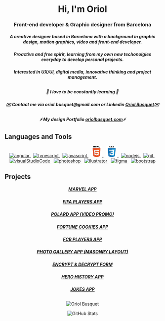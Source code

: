 <h1 align="center">Hi, I'm Oriol</h1>
<h3 align="center">Front-end developer & Graphic designer from Barcelona</h3>

<h5 align="center">A creative designer based in Barcelona with a background in graphic design, motion graphics, video and front-end developer.</h5>

<h5 align="center">Proactive and free spirit, learning from my own new techonolgies everyday to develop personal projects.</h5>

<h5 align="center">Interested in UX/UI, digital media, innovative thinking and project management.</h5>

##

<h5 align="center"> 🧠 I love to be constantly learning 🧠</h5>
<h5 align="center"> ✉️ Contact me via <i>oriol.busquet@gmail.com</i> or Linkedin <a href="https://www.linkedin.com/in/oriol-busquet-015355131/">Oriol Busquet</a>✉️</h5>
<h5 align="center"> ⚡ My design Portfolio <a href="https://oriolbusquet.com/">oriolbusquet.com</a>⚡</h5>

## Languages and Tools
<div>
  <p align="center">
    <a href="https://angular.io/" target="_blank" rel="noreferrer">
      <img
        src="https://www.vectorlogo.zone/logos/angular/angular-icon.svg"
        alt="angular"
        width="33"
      />
    </a>
        &nbsp;
    <a href="https://www.typescriptlang.org/" target="_blank" rel="noreferrer">
      <img
        src="https://upload.wikimedia.org/wikipedia/commons/4/4c/Typescript_logo_2020.svg"
        alt="typescript"
        width="30"
      />
    </a>
     &nbsp;
    <a
      href="https://developer.mozilla.org/en-US/docs/Web/JavaScript"
      target="_blank"
      rel="noreferrer">
      <img
        src="https://upload.wikimedia.org/wikipedia/commons/9/99/Unofficial_JavaScript_logo_2.svg"
        alt="javascript"
        width="30"
      />
    </a>
    &nbsp;
    <a href="https://www.w3.org/html/" target="_blank" rel="noreferrer">
      <img
        src="https://raw.githubusercontent.com/devicons/devicon/master/icons/html5/html5-original-wordmark.svg"
        alt="html5"
        width="37"
      />
    </a>
    &nbsp;
    <a href="https://www.w3schools.com/css/" target="_blank" rel="noreferrer">
      <img
        src="https://raw.githubusercontent.com/devicons/devicon/master/icons/css3/css3-original-wordmark.svg"
        alt="css3"
        width="37"
      />
    </a>
    &nbsp;
    <a href="https://nodejs.org" target="_blank" rel="noreferrer">
      <img
        src="https://www.svgrepo.com/show/303266/nodejs-icon-logo.svg"
        alt="nodejs"
        width="30"
      />
    </a>
    &nbsp;
    <a href="https://git-scm.com/" target="_blank" rel="noreferrer">
      <img
        src="https://www.vectorlogo.zone/logos/git-scm/git-scm-icon.svg"
        alt="git"
        width="30"
      />
    </a>
    &nbsp;
    <a href="https://code.visualstudio.com/" target="_blank" rel="noreferrer">
      <img
        src="https://cdn.worldvectorlogo.com/logos/visual-studio-code-1.svg"
        alt="visualStudioCode"
        width="30"
      />
    </a>
        &nbsp;
    <a href="https://www.adobe.com/" target="_blank" rel="noreferrer">
      <img
        src="https://upload.wikimedia.org/wikipedia/commons/a/af/Adobe_Photoshop_CC_icon.svg"
        alt="photoshop"
        width="30"
      />
    </a>
        &nbsp;
    <a href="https://www.adobe.com/" target="_blank" rel="noreferrer">
      <img
        src="https://upload.wikimedia.org/wikipedia/commons/f/fb/Adobe_Illustrator_CC_icon.svg"
        alt="ilustrator"
        width="30"
      />
    </a>
        &nbsp;
    <a href="https://www.figma.com/" target="_blank" rel="noreferrer">
      <img
        src="https://www.vectorlogo.zone/logos/figma/figma-icon.svg"
        alt="figma"
        width="30"
      />
    </a>
        &nbsp;
    <a href="https://getbootstrap.com/" target="_blank" rel="noreferrer">
      <img
        src="https://upload.wikimedia.org/wikipedia/commons/b/b2/Bootstrap_logo.svg"
        alt="bootstrap"
        width="30"
      />
    </a>
  </p>
</div>

## Projects
<div>
  <h5 align="center"><a href="https://template-0410l.vercel.app/" target="_blank">MARVEL APP</a></h5>
  <h5 align="center"><a href="https://cracks-f23.vercel.app/" target="_blank">FIFA PLAYERS APP</a></h5>
  <h5 align="center"><a href="https://www.youtube.com/watch?v=ISx1Tq9DVww" target="_blank">POLARD APP (VIDEO PROMO)</a></h5>
  <h5 align="center"><a href="https://fortunecookies-app.vercel.app/" target="_blank">FORTUNE COOKIES APP</a></h5>
  <h5 align="center"><a href="https://fcb-khaki.vercel.app/" target="_blank">FCB PLAYERS APP</a></h5>
  <h5 align="center"><a href="https://m-project-j4ez.vercel.app/" target="_blank">PHOTO GALLERY APP (MASONRY LAYOUT)</a></h5>
  <h5 align="center"><a href="https://encryption-form.vercel.app/" target="_blank">ENCRYPT & DECRYPT FORM</a></h5>
  <h5 align="center"><a href="https://sprint-6-angular-1-rokf.vercel.app/" target="_blank">HERO HISTORY APP</a></h5>
  <h5 align="center"><a href="https://sprint-5-typescript.vercel.app/" target="_blank">JOKES APP</a></h5>
</div>

##


<div>
  <p align="center"> <img src="https://komarev.com/ghpvc/?username=0410L&label=Profile%20views&color=00aaff&style=flat" alt="Oriol Busquet" /> </p>

<p align="center">
  <img src="https://github-readme-stats.vercel.app/api?username=0410L&show_icons=true&theme=transparent" alt="GitHub Stats">
</p>
<!--[![Top Langs](https://github-readme-stats.vercel.app/api/top-langs/?username=0410L&layout=compact)](https://github.com/anuraghazra/github-readme-stats)-->
</div>
